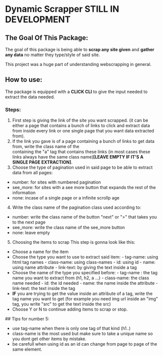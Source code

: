# Dynamic Scrapper **STILL IN DEVELOPMENT**

## The Goal Of This Package:

The goal of this package is being able to **scrap any site given** and **gather any data** no matter they type/style of said site.

This project was a huge part of understanding webscrapping in general.

## How to use:

The package is equipped with a **CLICK CLI** to give the input needed to extract the data needed.

### **Steps:**
1. First step is giving the link of the site you want scrapped. (it can be either a page that contains a bunch of links to click and extract data from inside every link or one single page that you want data extracted from).
2. If the link you gave is of a page containing a bunch of links to get data from, write the class name of the <div> containing the "a" tag that contains these links (in most cases these links always have the same class name)**[LEAVE EMPTY IF IT'S A SINGLE PAGE EXTRACTION]**.
3. Choose the type of pagination used in said page to be able to extract data from all pages:
  - number: for sites with numbered pagination
  - see_more: for sites with a see more button that expands the rest of the information
  - none: incase of a single page or a infinite scrollp age 
4. Write the class name of the pagination class used according to:
  - number: write the class name of the button "next" or ">" that takes you to the next page
  - see_more: write the class name of the see_more button
  - none: leave empty
5. Choosing the items to scrap
This step is gonna look like this: 
  - Choose a name for the item 
  - Choose the type you want to use to extract said item:
            - tag-name: using html tag names
            - class-name: using class-names
            - id: using id
            - name: using name attribute
            - link-text: by giving the text inside a <a> tag
  - Choose the name of the type you specified before:
            - tag-name : the tag name you want to extract from (h1, h2, a ...)
            - class-name: the class name needed
            - id: the id needed
            - name: the name inside the attribute
            - link-text: the text inside the <a> tag 
  - **IF** you are trying to get the value inside an attribute of a tag, write the tag name   you want to get (for example you need img url inside an "img" tag, you write "src" to get the text inside the src)
  - Choose Y or N to continue adding items to scrap or stop.

## Tips for number 5:
  - use tag-name when there is only one tag of that kind (h1..)
  - class-name is the most used but make sure to take a unique name so you dont get other items by mistake.
  - be carefull when using id as an id can change from page to page of the same element.
          

